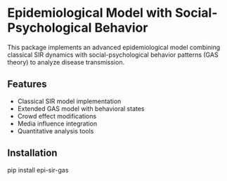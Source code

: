 # Epidemiological Model with Social-Psychological Behavior

This package implements an advanced epidemiological model combining classical SIR dynamics with social-psychological behavior patterns (GAS theory) to analyze disease transmission.

## Features
- Classical SIR model implementation
- Extended GAS model with behavioral states
- Crowd effect modifications
- Media influence integration
- Quantitative analysis tools

## Installation
pip install epi-sir-gas